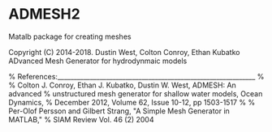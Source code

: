 # ADMESH2

Matalb package for creating meshes

Copyright (C) 2014-2018. Dustin West, Colton Conroy, Ethan Kubatko
ADvanced Mesh Generator for hydrodynmaic models

% References:_____________________________________________________________
% 
% Colton J. Conroy, Ethan J. Kubatko, Dustin W. West, ADMESH: An advanced 
% unstructured mesh generator for shallow water models, Ocean Dynamics, 
% December 2012, Volume 62, Issue 10-12, pp 1503-1517
%
% Per-Olof Persson and Gilbert Strang, "A Simple Mesh Generator in MATLAB,"
% SIAM Review Vol. 46 (2) 2004

